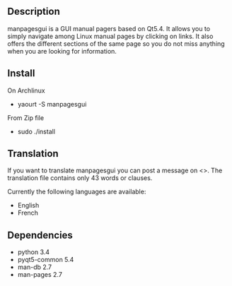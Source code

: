 Description
-----------
manpagesgui is a GUI manual pagers based on Qt5.4.
It allows you to simply navigate among Linux manual pages by clicking on links.
It also offers the different sections of the same page so you do not miss anything when you are looking for information.

Install
-------
On Archlinux
- yaourt -S manpagesgui

From Zip file
- sudo ./install

Translation
-----------
If you want to translate manpagesgui you can post a message on <>.
The translation file contains only 43 words or clauses.

Currently the following languages are available:
- English
- French

Dependencies
------------
- python 3.4
- pyqt5-common 5.4
- man-db 2.7
- man-pages 2.7
